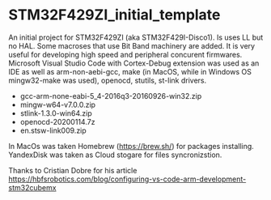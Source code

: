 # STM32F429ZI_initial_template

An initial project for STM32F429ZI (aka STM32F429I-Disco1). Is uses LL but no HAL. Some macroses that use Bit Band machinery are added. It is very useful for developing high speed and peripheral concurent firmwares.
Microsoft Visual Studio Code with Cortex-Debug extension was used as an IDE as well as arm-non-aebi-gcc, make (in MacOS, while in Windows OS mingw32-make was used), openocd, stutils, st-link drivers.

- gcc-arm-none-eabi-5_4-2016q3-20160926-win32.zip
- mingw-w64-v7.0.0.zip
- stlink-1.3.0-win64.zip
- openocd-20200114.7z
- en.stsw-link009.zip

In MacOs was taken Homebrew (https://brew.sh/) for packages installing.
YandexDisk was taken as Cloud stogare for files syncronizstion.

Thanks to Cristian Dobre for his article https://hbfsrobotics.com/blog/configuring-vs-code-arm-development-stm32cubemx
